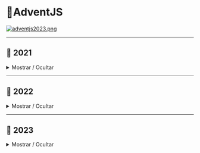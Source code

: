 # 🎄AdventJS

[![adventjs2023.png](https://i.postimg.cc/RFLBqJVZ/adventjs.png)](https://adventjs.dev)

---

## 📆 2021

<details close>

<summary>Mostrar / Ocultar</summary>

### Retos

| # | Reto                                                                                            |  Solucion                            |  Dificultad  |
|:-:|:-----------------------------------------------------------------------------------------------:|:------------------------------------:|:------------:|
| 01| [Contando ovejas para dormir](2021/challenge_01/README.md)                                      | [Ver](2021/challenge_01/solution.js) | Facil        |
| 02| [Ayuda al elfo a listar los regalos!](2021/challenge_02/README.md)                              | [Ver](2021/challenge_02/solution.js) | Facil        |
| 03| [El Grinch quiere fastidiar la Navidad](2021/challenge_03/README.md)                            | [Ver](2021/challenge_03/solution.js) | Medio        |
| 04| [¡Es hora de poner la navidad en casa!](2021/challenge_04/README.md)                            | [Ver](2021/challenge_04/solution.js) | Medio        |
| 05| [Contando los días para los regalos](2021/challenge_05/README.md)                               | [Ver](2021/challenge_05/solution.js) | Facil        |
| 06| [Rematando los exámenes finales](2021/challenge_06/README.md)                                   | [Ver](2021/challenge_06/solution.js) | Medio        |
| 07| [Buscando en el almacén...](2021/challenge_07/README.md)                                        | [Ver](2021/challenge_07/solution.js) | Medio        |
| 08| [La locura de las criptomonedas.](2021/challenge_08/README.md)                                  | [Ver](2021/challenge_08/solution.js) | Medio        |
| 09| [Agrupando cosas automáticamente](2021/challenge_09/README.md)                                  | [Ver](2021/challenge_09/solution.js) | Dificil      |
| 10| [La máquina de cambio](2021/challenge_10/README.md)                                             | [Ver](2021/challenge_10/solution.js) | Dificil      |
| 11| [¿Vale la pena la tarjeta fidelidad del cine?](2021/challenge_11/README.md)                     | [Ver](2021/challenge_11/solution.js) | Medio        |
| 12| [La ruta perfecta para dejar los regalos](2021/challenge_12/README.md)                          | [Ver](2021/challenge_12/solution.js) | Dificil      |
| 13| [Envuelve regalos con asteriscos](2021/challenge_13/README.md)                                  | [Ver](2021/challenge_13/solution.js) | Facil        |
| 14| [En busca del reno perdido](2021/challenge_14/README.md)                                        | [Ver](2021/challenge_14/solution.js) | Medio        |
| 15| [El salto perfecto](2021/challenge_15/README.md)                                                | [Ver](2021/challenge_15/solution.js) | Medio        |
| 16| [Descifrando los números...](2021/challenge_16/README.md)                                       | [Ver](2021/challenge_16/solution.js) | Facil        |
| 17| [La locura de enviar paquetes en esta época](2021/challenge_17/README.md)                       | [Ver](2021/challenge_17/solution.js) | Dificil      |
| 18| [El sistema operativo de Santa Claus](2021/challenge_18/README.md)                              | [Ver](2021/challenge_18/solution.js) | Facil        |
| 19| [¿Qué deberíamos aprender en Platzi?](2021/challenge_19/README.md)                              | [Ver](2021/challenge_19/solution.js) | Medio        |
| 20| [¿Una carta de pangramas? ¡QUÉ!](2021/challenge_20/README.md)                                   | [Ver](2021/challenge_20/solution.js) | Facil        |
| 21| [La ruta con los regalos](2021/challenge_21/README.md)                                          | [Ver](2021/challenge_21/solution.js) | Dificil      |
| 22| [¿Cuantos adornos necesita el árbol?](2021/challenge_22/README.md)                              | [Ver](2021/challenge_22/solution.js) | Normal       |
| 23| [¿Puedes reconfigurar las fábricas para no parar de crear regalos?](2021/challenge_23/README.md)| [Ver](2021/challenge_23/solution.js) | Muy Dificil  |
| 24| [Comparando árboles de Navidad](2021/challenge_24/README.md)                                    | [Ver](2021/challenge_24/solution.js) | Normal       |

</details>

---

## 📆 2022

<details close>

<summary>Mostrar / Ocultar</summary>

### Retos

| # | Reto                                                                            |  Solucion                            |  Dificultad  |
|:-:|:-------------------------------------------------------------------------------:|:------------------------------------:|:------------:|
| 01| [Automatizando envolver regalos para navidad](2022/challenge_01/README.md)      | [Ver](2022/challenge_01/solution.js) | Facil        |
| 02| [Nadie quiere hacer horas extra](2022/challenge_02/README.md)                   | [Ver](2022/challenge_02/solution.js) | Facil        |
| 03| [Cuantas cajas de regalos puede llevar Papa Noel?](2022/challenge_03/README.md) | [Ver](2022/challenge_03/solution.js) | Facil        |
| 04| [Una caja dentro de otra caja y otra...](2022/challenge_04/README.md)           | [Ver](2022/challenge_04/solution.js) | Medio        |
| 05| [Optimizando viajes de Santa](2022/challenge_05/README.md)                      | [Ver](2022/challenge_05/solution.js) | Dificil      |
| 06| [Creando adornos navideños](2022/challenge_06/README.md)                        | [Ver](2022/challenge_06/solution.js) | Medio        |
| 07| [Haciendo inventario de regalos](2022/challenge_07/README.md)                   | [Ver](2022/challenge_07/solution.js) | Facil        |
| 08| [Necesitamos un mecanico!](2022/challenge_08/README.md)                         | [Ver](2022/challenge_08/solution.js) | Medio        |
| 09| [Las locas luces de Navidad](2022/challenge_09/README.md)                       | [Ver](2022/challenge_09/solution.js) | Facil        |
| 10| [El salto del trineo de Papá Noel](2022/challenge_10/README.md)                 | [Ver](2022/challenge_10/solution.js) | Medio        |
| 11| [Papá Noel es Scrum Master](2022/challenge_11/README.md)                        | [Ver](2022/challenge_11/solution.js) | Dificil      |
| 12| [Trineos eléctricos, ¡guau!](2022/challenge_12/README.md)                       | [Ver](2022/challenge_12/solution.js) | Medio        |
| 13| [Backup de los archivos de Papá Noel](2022/challenge_13/README.md)              | [Ver](2022/challenge_13/solution.js) | Facil        |
| 14| [El mejor camino](2022/challenge_14/README.md)                                  | [Ver](2022/challenge_14/solution.js) | Medio        |
| 15| [Decorando el árbol de Navidad](2022/challenge_15/README.md)                    | [Ver](2022/challenge_15/solution.js) | Medio        |
| 16| [Arreglando las cartas de Papá Noel](2022/challenge_16/README.md)               | [Ver](2022/challenge_16/solution.js) | Dificil      |
| 17| [Llevando los regalos en sacos](2022/challenge_17/README.md)                    | [Ver](2022/challenge_17/solution.js) | Medio        |
| 18| [¡Nos quedamos sin tinta!](2022/challenge_18/README.md)                         | [Ver](2022/challenge_18/solution.js) | Facil        |
| 19| [Ordenando los regalos](2022/challenge_19/README.md)                            | [Ver](2022/challenge_19/solution.js) | Facil        |
| 20| [Más viajes retadores](2022/challenge_20/README.md)                             | [Ver](2022/challenge_20/solution.js) | Dificil      |
| 21| [Creando la tabla de regalos](2022/challenge_21/README.md)                      | [Ver](2022/challenge_21/solution.js) | Medio        |
| 22| [La iluminación en sintonía](2022/challenge_22/README.md)                       | [Ver](2022/challenge_22/solution.js) | Facil        |
| 23| [Compilador de Papá Noel](2022/challenge_23/README.md)                          | [Ver](2022/challenge_23/solution.js) | Dificil      |
| 24| [El último reto es un laberinto](2022/challenge_24/README.md)                   | [Ver](2022/challenge_24/solution.js) | Dificil      |

</details>

---

## 📆 2023

<details close>

<summary>Mostrar / Ocultar</summary>

### Retos

| # | Reto                                                          |  Solucion                            |  Dificultad  |
|:-:|:-------------------------------------------------------------:|:------------------------------------:|:------------:|
| 01| [Primer regalo repetido!](2023/challenge_01/README.md)        | [Ver](2023/challenge_01/solution.js) | Facil        |
| 02| [Ponemos en marcha la fabrica](2023/challenge_02/README.md)   | [Ver](2023/challenge_02/solution.js) | Facil        |
| 03| [El elfo travieso](2023/challenge_03/README.md)               | [Ver](2023/challenge_03/solution.js) | Facil        |
| 04| [Dale la vuelta a los parentesis](2023/challenge_04/README.md)| [Ver](2023/challenge_04/solution.js) | Medio        |
| 05| [El CyberTrunk de Santa](2023/challenge_05/README.md)         | [Ver](2023/challenge_05/solution.js) | Medio        |
| 06| [Los renos a prueba](2023/challenge_06/README.md)             | [Ver](2023/challenge_06/solution.js) | Facil        |
| 07| [Las cajas en 3D](2023/challenge_07/README.md)                | [Ver](2023/challenge_07/solution.js) | Facil        |
| 08| [Ordenando el almacén](2023/challenge_08/README.md)           | [Ver](2023/challenge_08/solution.js) | Medio        |
| 09| [Alterna las luces](2023/challenge_09/README.md)              | [Ver](2023/challenge_09/solution.js) | Facil        |
| 10| [Crea tu propio árbol de navidad](2023/challenge_10/README.md)| [Ver](2023/challenge_10/solution.js) | Facil        |
| 11| [Los elfos estudiosos](2023/challenge_11/README.md)           | [Ver](2023/challenge_11/solution.js) | Medio        |
| 12| [¿Es una copia válida?](2023/challenge_12/README.md)          | [Ver](2023/challenge_12/solution.js) | Medio        |
| 13| [Calculando el tiempo](2023/challenge_13/README.md)           | [Ver](2023/challenge_13/solution.js) | Facil        |
| 14| [Evita la alarma](2023/challenge_14/README.md)                | [Ver](2023/challenge_14/solution.js) | Medio        |
| 15| [Robot autónomo](2023/challenge_15/README.md)                 | [Ver](2023/challenge_15/solution.js) | Medio        |
| 16| [Despliegue en viernes](2023/challenge_16/README.md)          | [Ver](2023/challenge_16/solution.js) | Facil        |
| 17| [Optimizando el alquiler](2023/challenge_17/README.md)        | [Ver](2023/challenge_17/solution.js) | Facil        |
| 18| [El reloj digital](2023/challenge_18/README.md)               | [Ver](2023/challenge_18/solution.js) | Dificil      |
| 19| [Enfrenta el sabotaje](2023/challenge_19/README.md)           | [Ver](2023/challenge_19/solution.js) | Medio        |
| 20| [Distribuye el peso](2023/challenge_20/README.md)             | [Ver](2023/challenge_20/solution.js) | Dificil      |
| 21| [Mensaje binario](2023/challenge_21/README.md)                | [Ver](2023/challenge_21/solution.js) | Medio        |
| 22| [Lenguaje de programación](2023/challenge_22/README.md)       | [Ver](2023/challenge_22/solution.js) | Facil        |
| 23| [La comida de Navidad](2023/challenge_23/README.md)           | [Ver](2023/challenge_23/solution.js) | Facil        |
| 24| [Brincos en la escalera](2023/challenge_24/README.md)         | [Ver](2023/challenge_24/solution.js) | Medio        |

</details>
